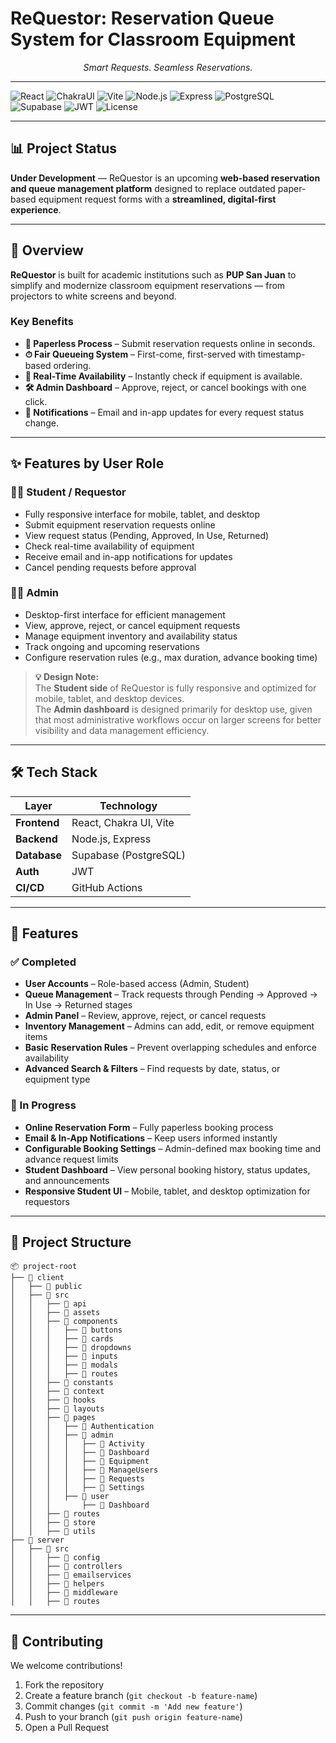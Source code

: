 # **ReQuestor: Reservation Queue System for Classroom Equipment**  
<p align="center"><em>Smart Requests. Seamless Reservations.</em></p>

---

![React](https://img.shields.io/badge/Frontend-React-61DAFB?logo=react&logoColor=black)
![ChakraUI](https://img.shields.io/badge/UI-Chakra%20UI-319795?logo=chakraui&logoColor=white)
![Vite](https://img.shields.io/badge/Bundler-Vite-646CFF?logo=vite&logoColor=white)
![Node.js](https://img.shields.io/badge/Backend-Node.js-339933?logo=node.js&logoColor=white)
![Express](https://img.shields.io/badge/Framework-Express-000000?logo=express&logoColor=white)
![PostgreSQL](https://img.shields.io/badge/Database-PostgreSQL-336791?logo=postgresql&logoColor=white)
![Supabase](https://img.shields.io/badge/Hosted%20On-Supabase-3ECF8E?logo=supabase&logoColor=white)
![JWT](https://img.shields.io/badge/Auth-JWT-000000?logo=jsonwebtokens&logoColor=white)
![License](https://img.shields.io/badge/License-Academic-lightgrey)

---

## 📊 Project Status  
**Under Development** — ReQuestor is an upcoming **web-based reservation and queue management platform** designed to replace outdated paper-based equipment request forms with a **streamlined, digital-first experience**.

---

## 📖 Overview  
**ReQuestor** is built for academic institutions such as **PUP San Juan** to simplify and modernize classroom equipment reservations — from projectors to white screens and beyond.  

### Key Benefits  
- **📄 Paperless Process** – Submit reservation requests online in seconds.  
- **⏱ Fair Queueing System** – First-come, first-served with timestamp-based ordering.  
- **📡 Real-Time Availability** – Instantly check if equipment is available.  
- **🛠 Admin Dashboard** – Approve, reject, or cancel bookings with one click.  
- **🔔 Notifications** – Email and in-app updates for every request status change.  

---

## ✨ Features by User Role

### 👩‍🎓 Student / Requestor
- Fully responsive interface for mobile, tablet, and desktop
- Submit equipment reservation requests online  
- View request status (Pending, Approved, In Use, Returned)  
- Check real-time availability of equipment  
- Receive email and in-app notifications for updates  
- Cancel pending requests before approval  

### 🧑‍💼 Admin
- Desktop-first interface for efficient management  
- View, approve, reject, or cancel equipment requests  
- Manage equipment inventory and availability status  
- Track ongoing and upcoming reservations  
- Configure reservation rules (e.g., max duration, advance booking time)  



> **💡 Design Note:**  
> The **Student side** of ReQuestor is fully responsive and optimized for mobile, tablet, and desktop devices.  
> The **Admin dashboard** is designed primarily for desktop use, given that most administrative workflows occur on larger screens for better visibility and data management efficiency.

---

## 🛠 Tech Stack  
| Layer       | Technology |
|-------------|------------|
| **Frontend** | React, Chakra UI, Vite |
| **Backend**  | Node.js, Express |
| **Database** | Supabase (PostgreSQL) |
| **Auth**     | JWT |
| **CI/CD**    | GitHub Actions |

---

## 🚀 Features  

### ✅ Completed  
- **User Accounts** – Role-based access (Admin, Student)  
- **Queue Management** – Track requests through Pending → Approved → In Use → Returned stages  
- **Admin Panel** – Review, approve, reject, or cancel requests 
- **Inventory Management** – Admins can add, edit, or remove equipment items  
- **Basic Reservation Rules** – Prevent overlapping schedules and enforce availability
- **Advanced Search & Filters** – Find requests by date, status, or equipment type  

### 🔄 In Progress  
- **Online Reservation Form** – Fully paperless booking process  
- **Email & In-App Notifications** – Keep users informed instantly  
- **Configurable Booking Settings** – Admin-defined max booking time and advance request limits    
- **Student Dashboard** – View personal booking history, status updates, and announcements  
- **Responsive Student UI** – Mobile, tablet, and desktop optimization for requestors  

---

## 📂 Project Structure
```
📦 project-root
├── 📂 client
│   ├── 📂 public
│   ├── 📂 src
│   │   ├── 📂 api
│   │   ├── 📂 assets
│   │   ├── 📂 components
│   │   │   ├── 📂 buttons
│   │   │   ├── 📂 cards
│   │   │   ├── 📂 dropdowns
│   │   │   ├── 📂 inputs
│   │   │   ├── 📂 modals
│   │   │   ├── 📂 routes
│   │   ├── 📂 constants
│   │   ├── 📂 context
│   │   ├── 📂 hooks
│   │   ├── 📂 layouts
│   │   ├── 📂 pages
│   │   │   ├── 📂 Authentication
│   │   │   ├── 📂 admin
│   │   │   │   ├── 📂 Activity
│   │   │   │   ├── 📂 Dashboard
│   │   │   │   ├── 📂 Equipment
│   │   │   │   ├── 📂 ManageUsers
│   │   │   │   ├── 📂 Requests
│   │   │   │   ├── 📂 Settings
│   │   │   ├── 📂 user
│   │   │       ├── 📂 Dashboard
│   │   ├── 📂 routes
│   │   ├── 📂 store
│   │   ├── 📂 utils
├── 📂 server
│   ├── 📂 src
│   │   ├── 📂 config
│   │   ├── 📂 controllers
│   │   ├── 📂 emailservices
│   │   ├── 📂 helpers
│   │   ├── 📂 middleware
│   │   ├── 📂 routes
```
---

## 🤝 Contributing  
We welcome contributions!  
1. Fork the repository  
2. Create a feature branch (`git checkout -b feature-name`)  
3. Commit changes (`git commit -m 'Add new feature'`)  
4. Push to your branch (`git push origin feature-name`)  
5. Open a Pull Request  
